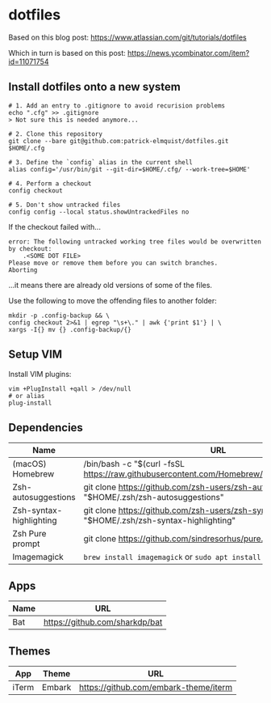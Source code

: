 # dotfiles

Based on this blog post: https://www.atlassian.com/git/tutorials/dotfiles

Which in turn is based on this post: https://news.ycombinator.com/item?id=11071754

## Install dotfiles onto a new system
```shell
# 1. Add an entry to .gitignore to avoid recurision problems
echo ".cfg" >> .gitignore
> Not sure this is needed anymore...

# 2. Clone this repository
git clone --bare git@github.com:patrick-elmquist/dotfiles.git $HOME/.cfg

# 3. Define the `config` alias in the current shell
alias config='/usr/bin/git --git-dir=$HOME/.cfg/ --work-tree=$HOME'

# 4. Perform a checkout
config checkout

# 5. Don't show untracked files
config config --local status.showUntrackedFiles no
```

If the checkout failed with...
```shell
error: The following untracked working tree files would be overwritten by checkout:
    .<SOME DOT FILE>
Please move or remove them before you can switch branches.
Aborting
```

...it means there are already old versions of some of the files.

Use the following to move the offending files to another folder:
```shell
mkdir -p .config-backup && \
config checkout 2>&1 | egrep "\s+\." | awk {'print $1'} | \
xargs -I{} mv {} .config-backup/{}
```

## Setup VIM
Install VIM plugins:
```shell
vim +PlugInstall +qall > /dev/null
# or alias
plug-install
```

## Dependencies
| Name                    | URL                                                                                                     |
|-------------------------|---------------------------------------------------------------------------------------------------------|
| (macOS) Homebrew        | /bin/bash -c "$(curl -fsSL https://raw.githubusercontent.com/Homebrew/install/HEAD/install.sh)"         |
| Zsh-autosuggestions     | git clone https://github.com/zsh-users/zsh-autosuggestions "$HOME/.zsh/zsh-autosuggestions"             |
| Zsh-syntax-highlighting | git clone https://github.com/zsh-users/zsh-syntax-highlighting.git "$HOME/.zsh/zsh-syntax-highlighting" |
| Zsh Pure prompt         | git clone https://github.com/sindresorhus/pure.git "$HOME/.zsh/pure"                                    |
| Imagemagick             | `brew install imagemagick` or `sudo apt install imagemagick`                                            |

## Apps
| Name                    | URL                                                                                                     |
|-------------------------|---------------------------------------------------------------------------------------------------------|
| Bat                     | https://github.com/sharkdp/bat                                                                          |

## Themes
| App     | Theme         | URL                                                                                                     |
|---------|---------------|---------------------------------------------------------------------------------------------------------|
| iTerm   | Embark        | https://github.com/embark-theme/iterm                                                                   |
